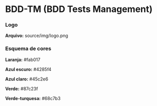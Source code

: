 # BDD-TM (BDD Tests Management)

### Logo

**Arquivo:** source/img/logo.png

### Esquema de cores

**Laranja:** #fab017

**Azul escuro:** #4285f4

**Azul claro:** #45c2e6

**Verde:** #87c23f

**Verde-turquesa:** #68c7b3
